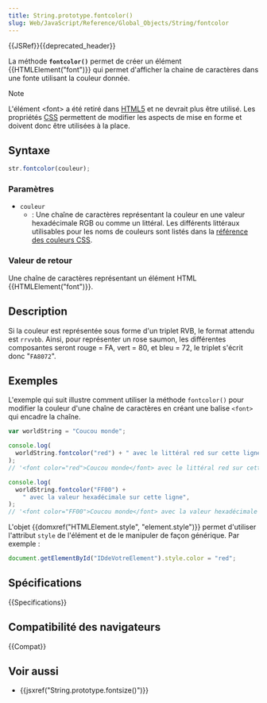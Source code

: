 ```yaml
---
title: String.prototype.fontcolor()
slug: Web/JavaScript/Reference/Global_Objects/String/fontcolor
---
```


{{JSRef}}{{deprecated_header}}

La méthode **`fontcolor()`** permet de créer un élément {{HTMLElement("font")}} qui permet d'afficher la chaine de caractères dans une fonte utilisant la couleur donnée.

> [!NOTE]
> L'élément \<font> a été retiré dans [HTML5](/fr/docs/Web/Guide/HTML/HTML5) et ne devrait plus être utilisé. Les propriétés [CSS](/fr/docs/Web/CSS) permettent de modifier les aspects de mise en forme et doivent donc être utilisées à la place.

## Syntaxe

```js
str.fontcolor(couleur);
```

### Paramètres

- `couleur`
  - : Une chaîne de caractères représentant la couleur en une valeur hexadécimale RGB ou comme un littéral. Les différents littéraux utilisables pour les noms de couleurs sont listés dans la [référence des couleurs CSS](/fr/docs/Web/CSS/color_value#Valeurs).

### Valeur de retour

Une chaîne de caractères représentant un élément HTML {{HTMLElement("font")}}.

## Description

Si la couleur est représentée sous forme d'un triplet RVB, le format attendu est `rrvvbb`. Ainsi, pour représenter un rose saumon, les différentes composantes seront rouge = FA, vert = 80, et bleu = 72, le triplet s'écrit donc "`FA8072`".

## Exemples

L'exemple qui suit illustre comment utiliser la méthode `fontcolor()` pour modifier la couleur d'une chaîne de caractères en créant une balise `<font>` qui encadre la chaîne.

```js
var worldString = "Coucou monde";

console.log(
  worldString.fontcolor("red") + " avec le littéral red sur cette ligne",
);
// '<font color="red">Coucou monde</font> avec le littéral red sur cette ligne'

console.log(
  worldString.fontcolor("FF00") +
    " avec la valeur hexadécimale sur cette ligne",
);
// '<font color="FF00">Coucou monde</font> avec la valeur hexadécimale sur cette ligne'
```

L'objet {{domxref("HTMLElement.style", "element.style")}} permet d'utiliser l'attribut `style` de l'élément et de le manipuler de façon générique. Par exemple :

```js
document.getElementById("IDdeVotreElement").style.color = "red";
```

## Spécifications

{{Specifications}}

## Compatibilité des navigateurs

{{Compat}}

## Voir aussi

- {{jsxref("String.prototype.fontsize()")}}
